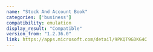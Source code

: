 ```yaml
---
name: "Stock And Account Book"
categories: ['business']
compatibility: emulation
display_result: "Compatible"
version_from: "1.2.36.0"
link: https://apps.microsoft.com/detail/9PKQT9GDKG4C
---
```

